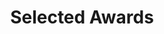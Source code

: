 ---
permalink: /selected-awards
title: "Selected Awards"
excerpt: "Selected Awards"
author_profile: true
---